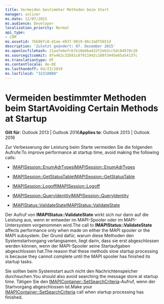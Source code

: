```yaml
---
title: Vermeiden bestimmter Methoden beim Start
manager: soliver
ms.date: 12/07/2015
ms.audience: Developer
localization_priority: Normal
api_type:
- COM
ms.assetid: 7bb86fc8-d1ae-4937-9919-86c3a0f5651d
description: 'Zuletzt geändert: 07. Dezember 2015'
ms.openlocfilehash: 21aafebefcb7e10e6ba432f2eb3cc5dc04978c20
ms.sourcegitcommit: 8fe462c32b91c87911942c188f3445e85a54137c
ms.translationtype: HT
ms.contentlocale: de-DE
ms.lasthandoff: 04/23/2019
ms.locfileid: "32318088"
---
```

# <a name="avoiding-certain-methods-at-startup"></a><span data-ttu-id="bd8a6-103">Vermeiden bestimmter Methoden beim Start</span><span class="sxs-lookup"><span data-stu-id="bd8a6-103">Avoiding Certain Methods at Startup</span></span>

 
  
<span data-ttu-id="bd8a6-104">**Gilt für**: Outlook 2013 | Outlook 2016</span><span class="sxs-lookup"><span data-stu-id="bd8a6-104">**Applies to**: Outlook 2013 | Outlook 2016</span></span> 
  
<span data-ttu-id="bd8a6-105">Zur Verbesserung der Leistung beim Starte vermeiden Sie die folgenden Aufrufe:</span><span class="sxs-lookup"><span data-stu-id="bd8a6-105">To improve performance at startup time, avoid making the following calls:</span></span>
  
- [<span data-ttu-id="bd8a6-106">IMAPISession::EnumAdrTypes</span><span class="sxs-lookup"><span data-stu-id="bd8a6-106">IMAPISession::EnumAdrTypes</span></span>](imapisession-enumadrtypes.md)
    
- [<span data-ttu-id="bd8a6-107">IMAPISession::GetStatusTable</span><span class="sxs-lookup"><span data-stu-id="bd8a6-107">IMAPISession::GetStatusTable</span></span>](imapisession-getstatustable.md)
    
- [<span data-ttu-id="bd8a6-108">IMAPISession::Logoff</span><span class="sxs-lookup"><span data-stu-id="bd8a6-108">IMAPISession::Logoff</span></span>](imapisession-logoff.md)
    
- [<span data-ttu-id="bd8a6-109">IMAPISession::QueryIdentity</span><span class="sxs-lookup"><span data-stu-id="bd8a6-109">IMAPISession::QueryIdentity</span></span>](imapisession-queryidentity.md)
    
- [<span data-ttu-id="bd8a6-110">IMAPIStatus::ValidateState</span><span class="sxs-lookup"><span data-stu-id="bd8a6-110">IMAPIStatus::ValidateState</span></span>](imapistatus-validatestate.md)
    
<span data-ttu-id="bd8a6-111">Der Aufruf von **IMAPIStatus::ValidateState** wirkt sich nur dann auf die Leistung aus, wenn er entweder im MAPI-Spooler oder im MAPI-Untersystem vorgenommen wird.</span><span class="sxs-lookup"><span data-stu-id="bd8a6-111">The call to **IMAPIStatus::ValidateState** affects performance only when made on either the MAPI spooler or the MAPI subsystem.</span></span> <span data-ttu-id="bd8a6-112">Der Grund dafür, warum diese Methoden den Systemstartvorgang verlangsamen, liegt darin, dass sie erst abgeschlossen werden können, wenn der MAPI-Spooler seine Startaufgaben abgeschlossen hat.</span><span class="sxs-lookup"><span data-stu-id="bd8a6-112">The reason that these methods slow startup processing is because they cannot complete until the MAPI spooler has finished its startup tasks.</span></span> 
  
<span data-ttu-id="bd8a6-113">Sie sollten beim Systemstart auch nicht den Nachrichtenspeicher durchsuchen.</span><span class="sxs-lookup"><span data-stu-id="bd8a6-113">You should also avoid searching the message store at startup time.</span></span> <span data-ttu-id="bd8a6-114">Tätigen Sie den [IMAPIContainer::SetSearchCriteria](imapicontainer-setsearchcriteria.md)-Aufruf, wenn der Startvorgang abgeschlossen ist.</span><span class="sxs-lookup"><span data-stu-id="bd8a6-114">Make your [IMAPIContainer::SetSearchCriteria](imapicontainer-setsearchcriteria.md) call when startup processing has finished.</span></span> 
  

